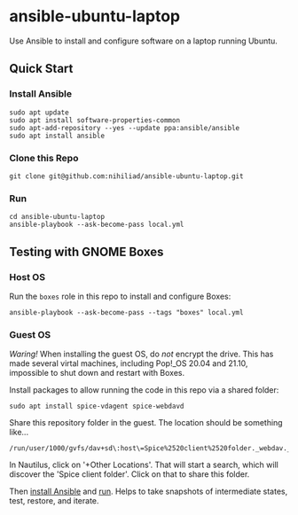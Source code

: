 # ansible-ubuntu-laptop

Use Ansible to install and configure software on a laptop running Ubuntu.

## Quick Start

### Install Ansible

```
sudo apt update
sudo apt install software-properties-common
sudo apt-add-repository --yes --update ppa:ansible/ansible
sudo apt install ansible
```

### Clone this Repo

```
git clone git@github.com:nihiliad/ansible-ubuntu-laptop.git
```

### Run

```
cd ansible-ubuntu-laptop
ansible-playbook --ask-become-pass local.yml
```

## Testing with GNOME Boxes

### Host OS

Run the `boxes` role in this repo to install and configure Boxes:

```
ansible-playbook --ask-become-pass --tags "boxes" local.yml
```

### Guest OS

*Waring!* When installing the guest OS, do _not_ encrypt the drive. This has made several virtal
machines, including Pop!_OS 20.04 and 21.10, impossible to shut down and restart with Boxes.

Install packages to allow running the code in this repo via a shared folder:

```
sudo apt install spice-vdagent spice-webdavd
```

Share this repository folder in the guest. The location should be something like...

```
/run/user/1000/gvfs/dav+sd\:host\=Spice%2520client%2520folder._webdav._tcp.local/
```

In Nautilus, click on '+Other Locations'. That will start a search, which will discover the 'Spice client folder'. Click on that to share this folder.

Then [install Ansible](#install-ansible) and [run](#run). Helps to take snapshots of intermediate states, test, restore, and iterate.

